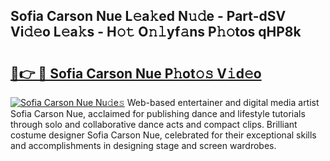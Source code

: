## Sofia Carson Nue L𝚎a𝚔ed N𝚞𝚍e - Part-dSV Vi𝚍𝚎o L𝚎a𝚔s - H𝚘𝚝 O𝚗𝚕yf𝚊ns P𝚑𝚘tos qHP8k

# <h2><a href="http://kfb69ci.oniu.top/?m=Sofia+Carson+Nue">🔗👉 🔴 Sofia Carson Nue P𝚑ot𝚘𝚜 V𝚒d𝚎o</a></h2>

[![Sofia Carson Nue Nu𝚍e𝚜](https://i.imgur.com/0qMVB7G.gif)](http://kfb69ci.oniu.top/?m=Sofia+Carson+Nue)
Web-based entertainer and digital media artist Sofia Carson Nue, acclaimed for publishing dance and lifestyle tutorials through solo and collaborative dance acts and compact clips. Brilliant costume designer Sofia Carson Nue, celebrated for their exceptional skills and accomplishments in designing stage and screen wardrobes.  
